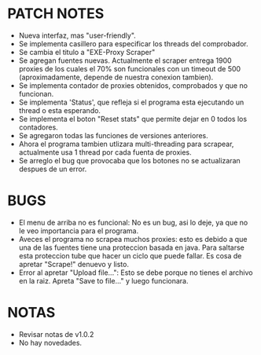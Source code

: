 # PATCH NOTES
- Nueva interfaz, mas "user-friendly".
- Se implementa casillero para especificar los threads del comprobador.
- Se cambia el titulo a "EXE-Proxy Scraper"
- Se agregan fuentes nuevas. Actualmente el scraper entrega 1900 proxies de los cuales el 70% son funcionales con un timeout de 500 (aproximadamente, depende de nuestra conexion tambien).
- Se implementa contador de proxies obtenidos, comprobados y que no funcionan.
- Se implementa 'Status', que refleja si el programa esta ejecutando un thread o esta esperando.
- Se implementa el boton "Reset stats" que permite dejar en 0 todos los contadores.
- Se agregaron todas las funciones de versiones anteriores.
- Ahora el programa tambien utlizara multi-threading para scrapear, actualmente usa 1 thread por cada fuenta de proxies.
- Se arreglo el bug que provocaba que los botones no se actualizaran despues de un error.

# BUGS
- El menu de arriba no es funcional: No es un bug, asi lo deje, ya que no le veo importancia para el programa.
- Aveces el programa no scrapea muchos proxies: esto es debido a que una de las fuentes tiene una proteccion basada en java. Para saltarse esta proteccion tube que hacer un ciclo que puede fallar. Es cosa de apretar "Scrape!" denuevo y listo.
- Error al apretar "Upload file...": Esto se debe porque no tienes el archivo en la raiz. Apreta "Save to file..." y luego funcionara.

# NOTAS

- Revisar notas de v1.0.2
- No hay novedades.
